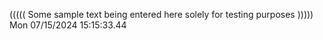 ((((( Some sample text being entered here solely for testing purposes ))))) Mon 07/15/2024 15:15:33.44
